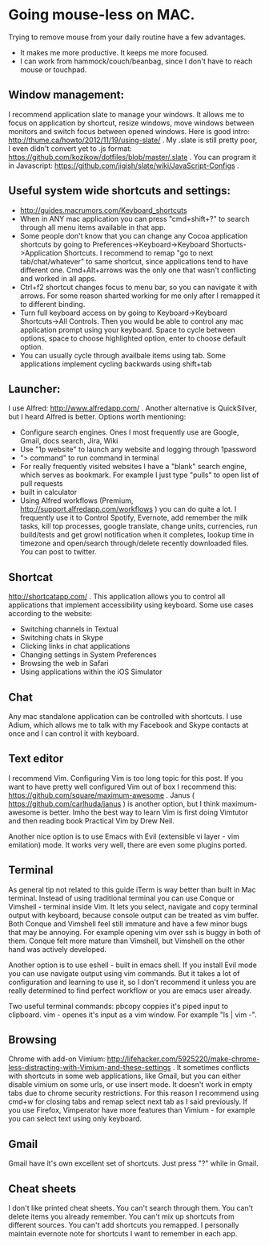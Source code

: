 Going mouse-less on MAC.
=========
Trying to remove mouse from your daily routine have a few advantages.
* It makes me more productive. It keeps me more focused.
* I can work from hammock/couch/beanbag, since I don't have to reach mouse or touchpad.

Window management:
-----------------
I recommend application slate to manage your windows.
It allows me to focus on application by shortcut, resize windows, move windows between monitors and switch focus between opened windows.
Here is good intro: http://thume.ca/howto/2012/11/19/using-slate/ .
My .slate is still pretty poor, I even didn't convert yet to .js format: https://github.com/kozikow/dotfiles/blob/master/.slate .
You can program it in Javascript: https://github.com/jigish/slate/wiki/JavaScript-Configs .

Useful system wide shortcuts and settings:
------------------------------------------
* http://guides.macrumors.com/Keyboard_shortcuts 
* When in ANY mac application you can press "cmd+shift+?" to search through all menu items available in that app.
* Some people don't know that you can change any Cocoa application shortcuts by going to Preferences->Keyboard->Keyboard Shortucts->Application Shortcuts.
I recommend to remap "go to next tab/chat/whatever" to same shortcut, since applications tend to have different one.
Cmd+Alt+arrows was the only one that wasn't conflicting and worked in all apps.
* Ctrl+f2 shortcut changes focus to menu bar, so you can navigate it with arrows. For some reason sharted working for me only after I remapped it to different binding.
* Turn full keyboard access on by going to Keyboard->Keyboard Shortcuts->All Controls. Then you would be able to control any mac application prompt using your keyboard.
Space to cycle between options, space to choose highlighted option, enter to choose default option.
* You can usually cycle through availbale items using tab. Some applications implement cycling backwards using shift+tab

Launcher:
---------
I use Alfred: http://www.alfredapp.com/ .
Another alternative is QuickSilver, but I heard Alfred is better.
Options worth mentioning:
* Configure search engines. Ones I most frequently use are Google,
  Gmail, docs search, Jira, Wiki
* Use "1p website" to launch any website and logging through 1password
* "> command" to run command in terminal
* For really frequently visited websites I have a "blank" search engine,
  which serves as bookmark. For example I just type "pulls" to open list of pull
requests
* built in calculator
* Using Alfred workflows (Premium, http://support.alfredapp.com/workflows ) you can do quite a lot. I frequently use it to Control Spotify, Evernote, add remember the milk tasks, kill top processes, google translate, change units, currencies, run build/tests and get growl notification when it completes, lookup time in timezone and open/search through/delete recently downloaded files. You can post to twitter.

Shortcat
--------
http://shortcatapp.com/ .  This application allows you to control all applications that implement accessibility using keyboard. Some use cases according to the website:
* Switching channels in Textual
* Switching chats in Skype
* Clicking links in chat applications
* Changing settings in System Preferences
* Browsing the web in Safari
* Using applications within the iOS Simulator

Chat
----
Any mac standalone application can be controlled with shortcuts.
I use Adium, which allows me to talk with my Facebook and Skype contacts at once and I can control it with keyboard.

Text editor
-----------
I recommend Vim. Configuring Vim is too long topic for this post.
If you want to have pretty well configured Vim out of box I recommend this: https://github.com/square/maximum-awesome . 
Janus ( https://github.com/carlhuda/janus ) is another option, but I think maximum-awesome is better.
Imho the best way to learn Vim is first doing Vimtutor and then reading book Practical Vim by Drew Neil.


Another nice option is to use Emacs with Evil (extensible vi layer - vim emilation) mode. It works very well, there are even some plugins ported.

Terminal
--------
As general tip not related to this guide iTerm is way better than built in Mac terminal.
Instead of using traditional terminal you can use Conque or Vimshell - terminal inside Vim.
It lets you select, navigate and copy terminal output with keyboard, because console output can be treated as vim buffer.
Both Conque and Vimshell feel still immature and have a few minor bugs that may be annoying.
For example opening vim over ssh is buggy in both of them.
Conque felt more mature than Vimshell, but Vimshell on the other hand was actively developed.


Another option is to use eshell - built in emacs shell.
If you install Evil mode you can use navigate output using vim commands.
But it takes a lot of configuration and learning to use it, so I don't recommend it unless you are really determined to find perfect workflow or you are emacs user already.


Two useful terminal commands:
pbcopy coppies it's piped input to clipboard.
vim - openes it's input as a vim window.
For example "ls | vim -". 

Browsing
--------
Chrome with add-on Vimium:
http://lifehacker.com/5925220/make-chrome-less-distracting-with-Vimium-and-these-settings .
It sometimes conflicts with shortcuts in some web applications, like Gmail, but you can either disable vimium on some urls, or use insert mode.
It doesn't work in empty tabs due to chrome security restrictions.
For this reason I recommend using cmd+w for closing tabs and remap select next tab as I said previously.
If you use Firefox, Vimperator have more features than Vimium - for example you can select text using only keyboard.

Gmail
-----
Gmail have it's own excellent set of shortcuts. Just press "?" while in Gmail.

Cheat sheets
------------
I don't like printed cheat sheets.
You can't search through them.
You can't delete items you already remember.
You can't mix up shortcuts from different sources.
You can't add shortcuts you remapped.
I personally maintain evernote note for shortcuts I want to remember in each app.